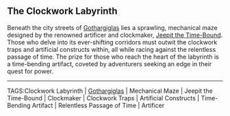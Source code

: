 ## The Clockwork Labyrinth

Beneath the city streets of [Gothargiglas](Gothargiglas.md) lies a sprawling, mechanical maze designed by the renowned artificer and clockmaker, [Jeepit the Time-Bound](../People/Jeepit%20the%20Time-Bound.md). Those who delve into its ever-shifting corridors must outwit the clockwork traps and artificial constructs within, all while racing against the relentless passage of time. The prize for those who reach the heart of the labyrinth is a time-bending artifact, coveted by adventurers seeking an edge in their quest for power.


---

TAGS:Clockwork Labyrinth | [Gothargiglas](Gothargiglas.md) | Mechanical Maze | Jeepit the Time-Bound | Clockmaker | Clockwork Traps | Artificial Constructs | Time-Bending Artifact | Relentless Passage of Time | Artificer
